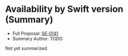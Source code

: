 # Availability by Swift version (Summary)

* Full Proposal: [SE-0141](https://github.com/apple/swift-evolution/blob/main/proposals/0141-available-by-swift-version.md)
* Summary Author: TODO

Not yet summarized.
